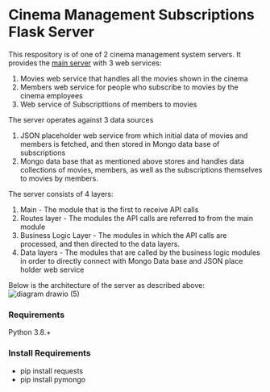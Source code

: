 # Cinema Management Subscriptions Flask Server
This respository is of one of 2 cinema management system servers. It provides the [main server](https://github.com/oril1234/Cinema-Management-System-Main-Flask-Server) with 3 web services: 
1. Movies web service that handles all the movies shown in the cinema 
2. Members web service for people who subscribe to movies by the cinema employees 
3. Web service of Subscripttions of members to movies

The server operates against 3 data sources
1. JSON placeholder web service from which initial data of movies and members is fetched, and then stored in Mongo data base of subscriptions
2. Mongo data base that as mentioned above stores and handles data collections of movies, members, as well as the subscriptions themselves to movies by members.

The server consists of 4 layers:
1. Main - The module that is the first to receive API calls
2. Routes layer - The modules the API calls are referred to from the main module
3. Business Logic Layer - The modules in which the API calls are processed, and then directed to the data layers.
4. Data layers - The modules that are called by the business logic modules in order to directly connect with Mongo Data base and JSON place holder web service


Below is the architecture of the server as described above:
![diagram drawio (5)](https://user-images.githubusercontent.com/49225452/198852210-f3dfe77c-855e-4903-8944-08e1f64d9bf6.png)

### Requirements
Python 3.8.+

### Install Requirements
- pip install requests
- pip install pymongo

